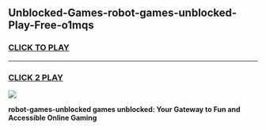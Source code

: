 
## Unblocked-Games-robot-games-unblocked-Play-Free-o1mqs
<h3>
<a href="https://premium76.site?title=robot-games-unblocked&ref=22A">CLICK TO PLAY</a></h3>
<hr>

<h3>
<a href="https://premium76.site?title=robot-games-unblocked&ref=22A">CLICK 2 PLAY</a>
  
</h3>

<a href="https://premium76.site?title=robot-games-unblocked&ref=22A"><img src="https://clearcache.store/games.png"></a>


**robot-games-unblocked games unblocked: Your Gateway to Fun and Accessible Online Gaming**
